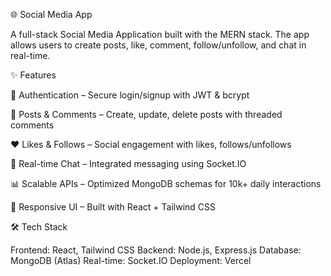 🌐 Social Media App

A full-stack Social Media Application built with the MERN stack. The app allows users to create posts, like, comment, follow/unfollow, and chat in real-time.

✨ Features

🔑 Authentication – Secure login/signup with JWT & bcrypt

📝 Posts & Comments – Create, update, delete posts with threaded comments

❤️ Likes & Follows – Social engagement with likes, follows/unfollows

💬 Real-time Chat – Integrated messaging using Socket.IO

📊 Scalable APIs – Optimized MongoDB schemas for 10k+ daily interactions

🎨 Responsive UI – Built with React + Tailwind CSS

🛠️ Tech Stack

Frontend: React, Tailwind CSS
Backend: Node.js, Express.js
Database: MongoDB (Atlas)
Real-time: Socket.IO
Deployment: Vercel
